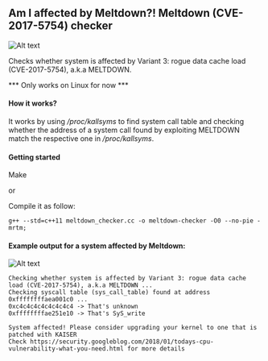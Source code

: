 ## Am I affected by Meltdown?! Meltdown (CVE-2017-5754) checker

![Alt text](https://github.com/raphaelsc/Am-I-affected-by-Meltdown/blob/master/images/melting.jpg)

Checks whether system is affected by Variant 3: rogue data cache load (CVE-2017-5754), a.k.a MELTDOWN.

*** Only works on Linux for now ***

#### How it works?
It works by using */proc/kallsyms* to find system call table and checking whether the address of a
system call found by exploiting MELTDOWN match the respective one in */proc/kallsyms*.

#### Getting started
Make

or

Compile it as follow:
```
g++ --std=c++11 meltdown_checker.cc -o meltdown-checker -O0 --no-pie -mrtm;
```

#### Example output for a system affected by Meltdown:

![Alt text](https://github.com/raphaelsc/Am-I-affected-by-Meltdown/blob/master/images/output.png)

```
Checking whether system is affected by Variant 3: rogue data cache load (CVE-2017-5754), a.k.a MELTDOWN ...
Checking syscall table (sys_call_table) found at address 0xffffffffaea001c0 ...
0xc4c4c4c4c4c4c4c4 -> That's unknown
0xffffffffae251e10 -> That's SyS_write

System affected! Please consider upgrading your kernel to one that is patched with KAISER
Check https://security.googleblog.com/2018/01/todays-cpu-vulnerability-what-you-need.html for more details
```
